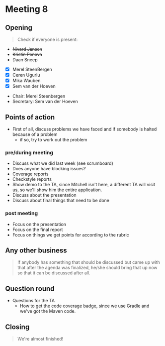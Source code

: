 # Meeting 8

## Opening
> Check if everyone is present:
- ~~Nivard Jansen~~
- ~~Kristin Peneva~~
- ~~Daan Sneep~~
- [x] Merel SteenBergen
- [x] Ceren Ugurlu
- [x] Mika Wauben
- [x] Sem van der Hoeven

- Chair: Merel Steenbergen
- Secretary: Sem van der Hoeven

## Points of action

 - First of all, discuss problems we have faced and if somebody is halted because of a problem
    - if so, try to work out the problem
    
### pre/during meeting
 - Discuss what we did last week (see scrumboard)
 - Does anyone have blocking issues?
 - Coverage reports
 - Checkstyle reports
 - Show demo to the TA, since Mitchell isn't here, a different TA will visit us, so we'll show him the entire application.
 - Discuss about the presentation
 - Discuss about final things that need to be done

### post meeting
 - Focus on the presentation
 - Focus on the final report
 - Focus on things we get points for according to the rubric

## Any other business
> If anybody has something that should be discussed but came up with that after the agenda was finalized, he/she should bring that up now so that it can be discussed after all.

## Question round
- Questions for the TA
    - How to get the code coverage badge, since we use Gradle and we've got the Maven code.

## Closing
> We're almost finished!
